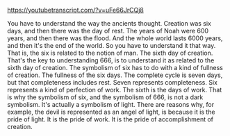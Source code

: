 https://youtubetranscript.com/?v=uFe66JrCQj8

 You have to understand the way the ancients thought. Creation was six days, and then there was the day of rest. The years of Noah were 600 years, and then there was the flood. And the whole world lasts 6000 years, and then it's the end of the world. So you have to understand it that way. That is, the six is related to the notion of man. The sixth day of creation. That's the key to understanding 666, is to understand it as related to the sixth day of creation. The symbolism of six has to do with a kind of fullness of creation. The fullness of the six days. The complete cycle is seven days, but that completeness includes rest. Seven represents completeness. Six represents a kind of perfection of work. The sixth is the days of work. That is why the symbolism of six, and the symbolism of 666, is not a dark symbolism. It's actually a symbolism of light. There are reasons why, for example, the devil is represented as an angel of light, is because it is the pride of light. It is the pride of work. It is the pride of accomplishment of creation.